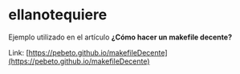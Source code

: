 # ellanotequiere
Ejemplo utilizado en el artículo **¿Cómo hacer un makefile decente?**

Link: [https://pebeto.github.io/makefileDecente](https://pebeto.github.io/makefileDecente)
